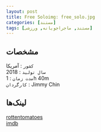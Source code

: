 ```yaml
---
layout: post
title: Free Soloimg: free_solo.jpg
categories: [مستند]
tags: [مستند, ماجراجویانه, ورزشی]
---
```


## مشخصات

`کشور` : آمریکا  
`سال تولید` : 2018  
`مدت زمان` : 1h 40m  
`کارگردان` : Jimmy Chin

## لینک‌ها

[rottentomatoes](https://www.rottentomatoes.com/m/free_solo)  
[imdb](https://www.imdb.com/title/tt7775622/)